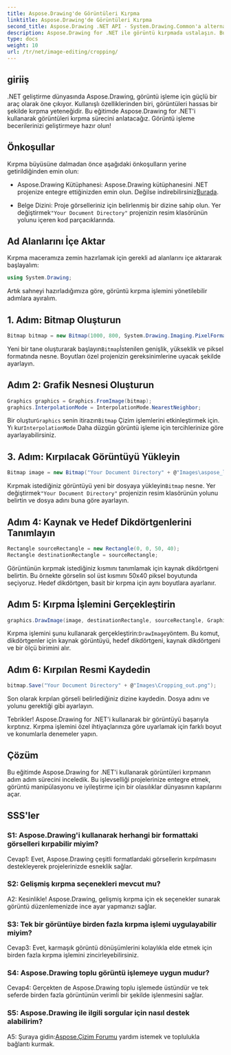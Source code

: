 ```yaml
---
title: Aspose.Drawing'de Görüntüleri Kırpma
linktitle: Aspose.Drawing'de Görüntüleri Kırpma
second_title: Aspose.Drawing .NET API - System.Drawing.Common'a alternatif
description: Aspose.Drawing for .NET ile görüntü kırpmada ustalaşın. Bu adım adım kılavuz, geliştiricilerin görüntü işleme becerilerini zahmetsizce geliştirmelerine olanak sağlar.
type: docs
weight: 10
url: /tr/net/image-editing/cropping/
---
```

## giriiş

.NET geliştirme dünyasında Aspose.Drawing, görüntü işleme için güçlü bir araç olarak öne çıkıyor. Kullanışlı özelliklerinden biri, görüntüleri hassas bir şekilde kırpma yeteneğidir. Bu eğitimde Aspose.Drawing for .NET'i kullanarak görüntüleri kırpma sürecini anlatacağız. Görüntü işleme becerilerinizi geliştirmeye hazır olun!

## Önkoşullar

Kırpma büyüsüne dalmadan önce aşağıdaki önkoşulların yerine getirildiğinden emin olun:

-  Aspose.Drawing Kütüphanesi: Aspose.Drawing kütüphanesini .NET projenize entegre ettiğinizden emin olun. Değilse indirebilirsiniz[Burada](https://releases.aspose.com/drawing/net/).

-  Belge Dizini: Proje görselleriniz için belirlenmiş bir dizine sahip olun. Yer değiştirmek`"Your Document Directory"` projenizin resim klasörünün yolunu içeren kod parçacıklarında.

## Ad Alanlarını İçe Aktar

Kırpma maceramıza zemin hazırlamak için gerekli ad alanlarını içe aktararak başlayalım:

```csharp
using System.Drawing;
```

Artık sahneyi hazırladığımıza göre, görüntü kırpma işlemini yönetilebilir adımlara ayıralım.

## 1. Adım: Bitmap Oluşturun

```csharp
Bitmap bitmap = new Bitmap(1000, 800, System.Drawing.Imaging.PixelFormat.Format32bppPArgb);
```

 Yeni bir tane oluşturarak başlayın`Bitmap`İstenilen genişlik, yükseklik ve piksel formatında nesne. Boyutları özel projenizin gereksinimlerine uyacak şekilde ayarlayın.

## Adım 2: Grafik Nesnesi Oluşturun

```csharp
Graphics graphics = Graphics.FromImage(bitmap);
graphics.InterpolationMode = InterpolationMode.NearestNeighbor;
```

 Bir oluştur`Graphics` senin itirazın`Bitmap` Çizim işlemlerini etkinleştirmek için. Yı kur`InterpolationMode` Daha düzgün görüntü işleme için tercihlerinize göre ayarlayabilirsiniz.

## 3. Adım: Kırpılacak Görüntüyü Yükleyin

```csharp
Bitmap image = new Bitmap("Your Document Directory" + @"Images\aspose_logo.png");
```

 Kırpmak istediğiniz görüntüyü yeni bir dosyaya yükleyin`Bitmap` nesne. Yer değiştirmek`"Your Document Directory"` projenizin resim klasörünün yolunu belirtin ve dosya adını buna göre ayarlayın.

## Adım 4: Kaynak ve Hedef Dikdörtgenlerini Tanımlayın

```csharp
Rectangle sourceRectangle = new Rectangle(0, 0, 50, 40);
Rectangle destinationRectangle = sourceRectangle;
```

Görüntünün kırpmak istediğiniz kısmını tanımlamak için kaynak dikdörtgeni belirtin. Bu örnekte görselin sol üst kısmını 50x40 piksel boyutunda seçiyoruz. Hedef dikdörtgen, basit bir kırpma için aynı boyutlara ayarlanır.

## Adım 5: Kırpma İşlemini Gerçekleştirin

```csharp
graphics.DrawImage(image, destinationRectangle, sourceRectangle, GraphicsUnit.Pixel);
```

 Kırpma işlemini şunu kullanarak gerçekleştirin:`DrawImage`yöntem. Bu komut, dikdörtgenler için kaynak görüntüyü, hedef dikdörtgeni, kaynak dikdörtgeni ve bir ölçü birimini alır.

## Adım 6: Kırpılan Resmi Kaydedin

```csharp
bitmap.Save("Your Document Directory" + @"Images\Cropping_out.png");
```

Son olarak kırpılan görseli belirlediğiniz dizine kaydedin. Dosya adını ve yolunu gerektiği gibi ayarlayın.

Tebrikler! Aspose.Drawing for .NET'i kullanarak bir görüntüyü başarıyla kırptınız. Kırpma işlemini özel ihtiyaçlarınıza göre uyarlamak için farklı boyut ve konumlarla denemeler yapın.

## Çözüm

Bu eğitimde Aspose.Drawing for .NET'i kullanarak görüntüleri kırpmanın adım adım sürecini inceledik. Bu işlevselliği projelerinize entegre etmek, görüntü manipülasyonu ve iyileştirme için bir olasılıklar dünyasının kapılarını açar.

## SSS'ler

### S1: Aspose.Drawing'i kullanarak herhangi bir formattaki görselleri kırpabilir miyim?

Cevap1: Evet, Aspose.Drawing çeşitli formatlardaki görsellerin kırpılmasını destekleyerek projelerinizde esneklik sağlar.

### S2: Gelişmiş kırpma seçenekleri mevcut mu?

A2: Kesinlikle! Aspose.Drawing, gelişmiş kırpma için ek seçenekler sunarak görüntü düzenlemenizde ince ayar yapmanızı sağlar.

### S3: Tek bir görüntüye birden fazla kırpma işlemi uygulayabilir miyim?

Cevap3: Evet, karmaşık görüntü dönüşümlerini kolaylıkla elde etmek için birden fazla kırpma işlemini zincirleyebilirsiniz.

### S4: Aspose.Drawing toplu görüntü işlemeye uygun mudur?

Cevap4: Gerçekten de Aspose.Drawing toplu işlemede üstündür ve tek seferde birden fazla görüntünün verimli bir şekilde işlenmesini sağlar.

### S5: Aspose.Drawing ile ilgili sorgular için nasıl destek alabilirim?

 A5: Şuraya gidin:[Aspose.Çizim Forumu](https://forum.aspose.com/c/diagram/17) yardım istemek ve toplulukla bağlantı kurmak.
